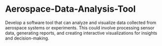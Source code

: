 # Aerospace-Data-Analysis-Tool
Develop a software tool that can analyze and visualize data collected from aerospace systems or experiments. This could involve processing sensor data, generating reports, and creating interactive visualizations for insights and decision-making.
